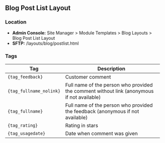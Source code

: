 ## Blog Post List Layout

### Location
* **Admin Console:** Site Manager > Module Templates > Blog Layouts > Blog Post List Layout
* **SFTP:** /layouts/blog/postlist.html

### Tags

Tag | Description
-------------- | -------------
`{tag_feedback}` | Customer comment
`{tag_fullname_nolink}` | Full name of the person who provided the comment without link (anonymous if not available)
`{tag_fullname}` | Full name of the person who provided the feedback (anonymous if not available)
`{tag_rating}` | Rating in stars
`{tag_usagedate}` | Date when comment was given
